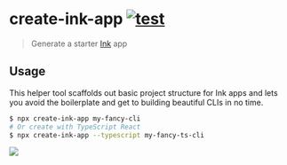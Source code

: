 # create-ink-app [![test](https://github.com/vadimdemedes/create-ink-app/workflows/test/badge.svg)](https://github.com/vadimdemedes/create-ink-app/actions)

> Generate a starter [Ink](https://github.com/vadimdemedes/ink) app

## Usage

This helper tool scaffolds out basic project structure for Ink apps and lets you avoid the boilerplate and get to building beautiful CLIs in no time.

```bash
$ npx create-ink-app my-fancy-cli
# Or create with TypeScript React
$ npx create-ink-app --typescript my-fancy-ts-cli
```

![](media/demo.gif)
